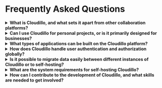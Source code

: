 Frequently Asked Questions
==========================

<details>
  <summary><b>What is Cloudillo, and what sets it apart from other collaboration platforms?</b></summary>
  Cloudillo is an open-source Operating System designed for collaboration. It
  provides standardized interfaces for developers to create applications
  involving creation, sharing, and collaboration.
</details>

<details>
  <summary><b>Can I use Cloudillo for personal projects, or is it primarily designed for businesses?</b></summary>
  Absolutely! Our primary focus is on personal use, such as social networking,
  content creation, and collaboration. It's also suitable for businesses, and
  we're planning features and services tailored for them. You can even develop
  your own applications and potentially earn money with them.
</details>

<details>
  <summary><b>What types of applications can be built on the Cloudillo platform?</b></summary>
  Cloudillo is ideal for content creation, sharing, and collaboration
  applications. This includes for example document editors, social network
  applications, and knowledge management tools. However, the platform is
  versatile, allowing the development of various applications, including games
  that can benefit from its globally accessible identity management.
</details>

<details>
  <summary><b>How does Cloudillo handle user authentication and authorization globally?</b></summary>
  Cloudillo utilizes an Identity System based on the Domain Name System (DNS),
  separating identity management from the hosting provider. This enables easy
  migration between providers or self-hosting.

  At first glance this might seem like an overkill and extra administration
  step to do, maybe involving extra costs, but not necessarily. If you already
  have a domain name than you can create unlimited identities for your
  coworkers, friends or family. For example I use szilard.hajba.eu as my
  personal identity and szilard.symbion.hu as my business identity.

  If you don't have a domain name than you will be able to create identities
  with an Identity Provider (for example cloudillo.org, or something similar).
  This, of course, has some drawbacks regarding vendor lock-in, but no more
  than the traditional cloud-based platforms.

  Once your identity is up, Cloudillo will create and publish a Signing Key
  what is used to sign all your action tokens in the Cloudillo inter-node
  communication.
</details>

<details>
  <summary><b>Is it possible to migrate data easily between different instances of Cloudillo or to self-hosting?</b></summary>
  Absolutely! Data backup and synchronization are core features. After
  migrating data to another node, you can update your record at the Identity
  Provider or DNS, facilitating a smooth transition to the new instance.
</details>

<details>
  <summary><b>What are the system requirements for self-hosting Cloudillo?</b></summary>
  Cloudillo is an Overlay Operating System, which means it runs on top of an other host OS.
  Our primary deployment method is a docker container, making it compatible
  with various operating systems, including modern NAS devices.
</details>

<details>
  <summary><b>How can I contribute to the development of Cloudillo, and what skills are needed to get involved?</b></summary>
  In the early development stages, we welcome contributors experienced in
  building the platform's base architecture. As the base APIs stabilize,
  there's an opportunity for Application Developers to contribute.

  Regardless of your expertise, your contribution is valuable as we build a
  thriving ecosystem of applications.
</details>
